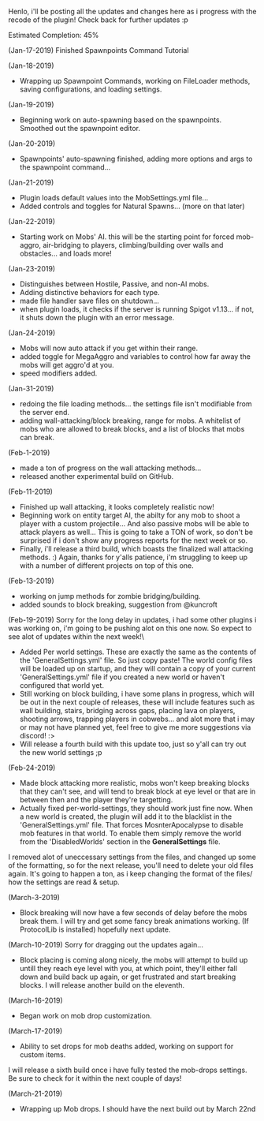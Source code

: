 Henlo, i'll be posting all the updates and changes here as i progress with the recode of the plugin!
Check back for further updates :p

Estimated Completion: 45%

(Jan-17-2019) Finished Spawnpoints Command Tutorial

(Jan-18-2019) 
- Wrapping up Spawnpoint Commands, working on FileLoader methods, saving configurations, and loading settings.

(Jan-19-2019) 
- Beginning work on auto-spawning based on the spawnpoints. Smoothed out the spawnpoint editor.

(Jan-20-2019) 
- Spawnpoints' auto-spawning finished, adding more options and args to the spawnpoint command...

(Jan-21-2019) 
- Plugin loads default values into the MobSettings.yml file...
- Added controls and toggles for Natural Spawns... (more on that later)

(Jan-22-2019)
- Starting work on Mobs' AI.
this will be the starting point for forced mob-aggro, air-bridging to players, 
climbing/building over walls and obstacles... and loads more!

(Jan-23-2019)
- Distinguishes between Hostile, Passive, and non-AI mobs.
- Adding distinctive behaviors for each type.
- made file handler save files on shutdown...
- when plugin loads, it checks if the server is running Spigot v1.13...
if not, it shuts down the plugin with an error message.

(Jan-24-2019)
- Mobs will now auto attack if you get within their range.
- added toggle for MegaAggro and variables to control how far away the mobs will get aggro'd at you.
- speed modifiers added.

(Jan-31-2019)  
- redoing the file loading methods... the settings file isn't modifiable from the server end.
- adding wall-attacking/block breaking, range for mobs.
A whitelist of mobs who are allowed to break blocks, and a list of blocks that mobs can break.

(Feb-1-2019)
- made a ton of progress on the wall attacking methods... 
- released another experimental build on GitHub.

(Feb-11-2019)
- Finished up wall attacking, it looks completely realistic now!
- Beginning work on entity target AI, the abilty for any mob to shoot a player with a custom projectile... 
And also passive mobs will be able to attack players as well... 
This is going to take a TON of work, so don't be surprised if i don't show any progress reports for the next week or so.
- Finally, i'll release a third build, which boasts the finalized wall attacking methods. :)
Again, thanks for y'alls patience, i'm struggling to keep up with a number of different projects on top of this one.

(Feb-13-2019) 
- working on jump methods for zombie bridging/building.
- added sounds to block breaking, suggestion from @kuncroft

(Feb-19-2019)
 Sorry for the long delay in updates, i had some other plugins i was working on, i'm going to be pushing alot on this one now.
 So expect to see alot of updates within the next week!\
 
- Added Per world settings. These are exactly the same as the contents of the 'GeneralSettings.yml' file. So just copy paste!
The world config files will be loaded up on startup, and they will contain a copy 
of your current 'GeneralSettings.yml' file if you created a new world or haven't configured that world yet.
- Still working on block building, i have some plans in progress, which will be out in the next couple of releases, these will include
features such as wall building, stairs, bridging across gaps, placing lava on players, shooting arrows, trapping players in cobwebs...
and alot more that i may or may not have planned yet, feel free to give me more suggestions via discord!  :>
- Will release a fourth build with this update too, just so y'all can try out the new world settings ;p


(Feb-24-2019)
 - Made block attacking more realistic, mobs won't keep breaking blocks that they can't see, and will tend to break block at eye level or that are in between then and the player they're targetting.
 - Actually fixed per-world-settings, they should work just fine now.
 When a new world is created, the plugin will add it to the blacklist in the 'GeneralSettings.yml' file.
 That forces MosnterApocalypse to disable mob features in that world. To enable them simply remove the world from the 'DisabledWorlds' section in the **GeneralSettings** file.
 
 I removed alot of uneccessary settings from the files, and changed up some of the formatting, so for the next release, you'll need to delete your old files again. It's going to happen a ton, as i keep changing the format of the files/ how the settings are read & setup.

(March-3-2019)
  - Block breaking will now have a few seconds of delay before the mobs break them. I will try and get some fancy break animations working. (If ProtocolLib is installed) hopefully next update.
  
(March-10-2019)
  Sorry for dragging out the updates again...
  - Block placing is coming along nicely, the mobs will attempt to build up untill they reach eye level with you, at which point, they'll either fall down and build back up again, or  get frustrated and start breaking blocks.
  I will release another build on the eleventh.
  
(March-16-2019)
  - Began work on mob drop customization.
  
(March-17-2019)
  - Ability to set drops for mob deaths added, working on support for custom items.
  
  I will release a sixth build once i have fully tested the mob-drops settings.
  Be sure to check for it within the next couple of days!
 
(March-21-2019)
  - Wrapping up Mob drops.
  I should have the next build out by March 22nd
  